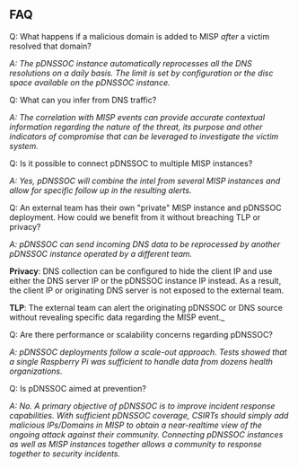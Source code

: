 ## FAQ

Q: What happens if a malicious domain is added to MISP _after_ a victim resolved that domain?

_A: The pDNSSOC instance automatically reprocesses all the DNS resolutions on a daily basis. The limit is set by configuration or the disc space available on the pDNSSOC instance._

Q: What can you infer from DNS traffic?

_A: The correlation with MISP events can provide accurate contextual information regarding the nature of the threat, its purpose and other indicators of compromise that can be leveraged to investigate the victim system._

Q: Is it possible to connect pDNSSOC to multiple MISP instances?

_A: Yes, pDNSSOC will combine the intel from several MISP instances and allow for specific follow up in the resulting alerts._

Q: An external team has their own "private" MISP instance and pDNSSOC deployment. How could we benefit from it without breaching TLP or privacy?

_A: pDNSSOC can send incoming DNS data to be reprocessed by another pDNSSOC instance operated by a different team._

**Privacy**: DNS collection can be configured to hide the client IP and use either the DNS server IP or the pDNSSOC instance IP instead. As a result, the client IP or originating DNS server is not exposed to the external team.

**TLP**: The external team can alert the originating pDNSSOC or DNS source without revealing specific data regarding the MISP event._

Q: Are there performance or scalability concerns regarding pDNSSOC?

_A: pDNSSOC deployments follow a scale-out approach. Tests showed that a single Raspberry Pi was sufficient to handle data from dozens health organizations._

Q: Is pDNSSOC aimed at prevention?

_A: No. A primary objective of pDNSSOC is to improve incident response capabilities. With sufficient pDNSSOC coverage, CSIRTs should simply add malicious IPs/Domains in MISP to obtain a near-realtime view of the ongoing attack against their community. Connecting pDNSSOC instances as well as MISP instances together allows a community to response together to security incidents._
